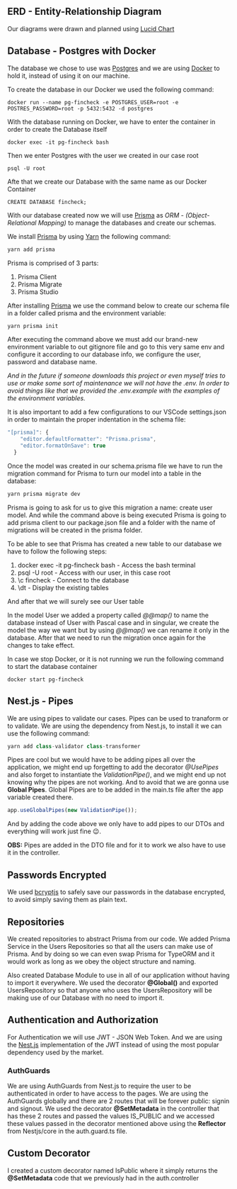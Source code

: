 ## ERD - Entity-Relationship Diagram

Our diagrams were drawn and planned using [Lucid Chart](https://www.lucidchart.com/)

## Database - Postgres with Docker

The database we chose to use was [Postgres](https://www.postgresql.org/) and we are using [Docker](https://www.docker.com/) to hold it, instead of using it on our machine.

To create the database in our Docker we used the following command:

```docker
docker run --name pg-fincheck -e POSTGRES_USER=root -e POSTRES_PASSWORD=root -p 5432:5432 -d postgres
```
With the database running on Docker, we have to enter the container in order to create the Database itself

```docker
docker exec -it pg-fincheck bash
```

Then we enter Postgres with the user we created in our case root

```docker
psql -U root
```

Afte that we create our Database with the same name as our Docker Container

```docker
CREATE DATABASE fincheck;
```

With our database created now we will use [Prisma](https://www.prisma.io/) as *ORM - (Object-Relational Mapping)*  to manage the databases and create our schemas. 

We install [Prisma](https://www.prisma.io/) by using [Yarn](https://yarnpkg.com/) the following command:

```javascript
yarn add prisma
```

Prisma is comprised of 3 parts:

1. Prisma Client
2. Prisma Migrate
3. Prisma Studio

After installing [Prisma](https://www.prisma.io/) we use the command below to create our schema file in a folder called prisma and the environment variable:

```javascript
yarn prisma init
```

After executing the command above we must add our brand-new environment variable to out gitignore file and go to this very same env and configure it according to our database info, we configure the user, password and database name.

*And in the future if someone downloads this project or even myself tries to use or make some sort of maintenance we will not have the .env. In order to avoid things like that we provided the .env.example with the examples of the environment variables.*

It is also important to add a few configurations to our VSCode settings.json in order to maintain the proper indentation in the schema file:

```javascript
"[prisma]": {
    "editor.defaultFormatter": "Prisma.prisma",
    "editor.formatOnSave": true
  }
```

Once the model was created in our schema.prisma file we have to run the migration command for Prisma to turn our model into a table in the database:

```javascript
yarn prisma migrate dev
```

Prisma is going to ask for us to give this migration a name: create user model. And while the command above is being executed Prisma is going to add prisma client to our package.json file and a folder with the name of migrations will be created in the prisma folder.

To be able to see that Prisma has created a new table to our database we have to follow the following steps:

1. docker exec -it pg-fincheck bash - Access the bash terminal
2. psql -U root - Access with our user, in this case root
3. \c fincheck - Connect to the database
4. \dt - Display the existing tables

And after that we will surely see our User table

In the model User we added a property called *@@map()* to name the database instead of User with Pascal case and in singular, we create the model the way we want but by using *@@map()* we can rename it only in the database. After that we need to run the migration once again for the changes to take effect.

In case we stop Docker, or it is not running we run the following command to start the database container

```docker
docker start pg-fincheck
```

## Nest.js - Pipes

We are using pipes to validate our cases. Pipes can be used to tranaform or to validate. We are using the dependency from Nest.js, to install it we can use the following command:

```Javascript
yarn add class-validator class-transformer
```

Pipes are cool but we would have to be adding pipes all over the application, we might end up forgetting to add the decorator *@UsePipes* and also forget to instantiate the *ValidationPipe()*, and we might end up not knowing why the pipes are not working. And to avoid that we are gonna use **Global Pipes**.
Global Pipes are to be added in the main.ts file after the app variable created there.

```Javascript
app.useGlobalPipes(new ValidationPipe());
```
And by adding the code above we only have to add pipes to our DTOs and everything will work just fine 😉.

**OBS:** Pipes are added in the DTO file and for it to work we also have to use it in the controller.

## Passwords Encrypted

We used [bcryptjs](https://www.npmjs.com/package/bcryptjs) to safely save our passwords in the database encrypted, to avoid simply saving them as plain text.

## Repositories

We created repositories to abstract Prisma from our code. We added Prisma Service in the Users Repositories so that all the users can make use of Prisma. And by doing so we can even swap Prisma for TypeORM and it would work as long as we obey the object structure and naming.

Also created Database Module to use in all of our application without having to import it everywhere. We used the decorator **@Global()** and exported UsersRepository so that anyone who uses the UsersRepository will be making use of our Database with no need to import it.

## Authentication and Authorization

For Authentication we will use JWT - JSON Web Token. And we are using the [Nest.js](https://docs.nestjs.com/security/authentication#jwt-token) implementation of the JWT instead of using the most popular dependency used by the market.

### AuthGuards

We are using AuthGuards from Nest.js to require the user to be authenticated in order to have access to the pages. 
We are using the AuthGuards globally and there are 2 routes that will be forever public: signin and signout. We used the decorator **@SetMetadata** in the controller that has these 2 routes and passed the values IS_PUBLIC and we accessed these values passed in the decorator mentioned above using the **Reflector** from Nestjs/core in the auth.guard.ts file.

## Custom Decorator

I created a custom decorator named IsPublic where it simply returns the **@SetMetadata** code that we previously had in the auth.controller
